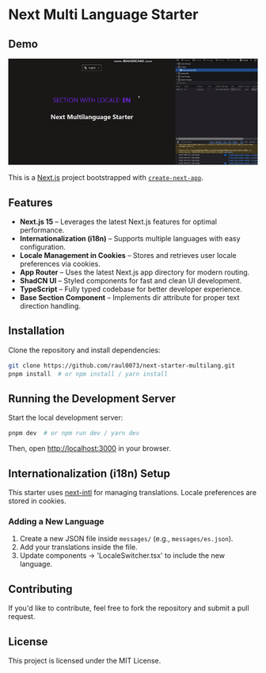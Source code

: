# Next Multi Language Starter


## Demo

![Usage Demo](public/usage.gif)


This is a [Next.js](https://nextjs.org) project bootstrapped with [`create-next-app`](https://nextjs.org/docs/app/api-reference/cli/create-next-app).

## Features

- **Next.js 15** – Leverages the latest Next.js features for optimal performance.
- **Internationalization (i18n)** – Supports multiple languages with easy configuration.
- **Locale Management in Cookies** – Stores and retrieves user locale preferences via cookies.
- **App Router** – Uses the latest Next.js app directory for modern routing.
- **ShadCN UI** – Styled components for fast and clean UI development.
- **TypeScript** – Fully typed codebase for better developer experience.
- **Base Section Component** – Implements dir attribute for proper text direction handling.
## Installation

Clone the repository and install dependencies:

```sh
git clone https://github.com/raul0073/next-starter-multilang.git
pnpm install  # or npm install / yarn install
```

## Running the Development Server

Start the local development server:

```sh
pnpm dev  # or npm run dev / yarn dev
```

Then, open [http://localhost:3000](http://localhost:3000) in your browser.

## Internationalization (i18n) Setup

This starter uses [next-intl](https://next-intl-docs.vercel.app/) for managing translations. Locale preferences are stored in cookies.

### Adding a New Language

1. Create a new JSON file inside `messages/` (e.g., `messages/es.json`).
2. Add your translations inside the file.
3. Update components -> 'LocaleSwitcher.tsx' to include the new language.

## Contributing

If you'd like to contribute, feel free to fork the repository and submit a pull request.

## License

This project is licensed under the MIT License.

